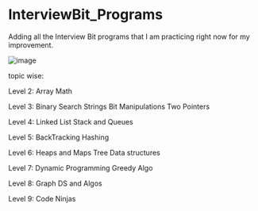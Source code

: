 # InterviewBit_Programs

Adding all the Interview Bit programs that I am practicing right now for my improvement.

![image](https://user-images.githubusercontent.com/52523854/119228628-770c0480-bb31-11eb-9787-7a317e5d3119.png)

topic wise:

Level 2:
  Array
  Math
  
Level 3:
  Binary Search
  Strings
  Bit Manipulations
  Two Pointers
  
Level 4:
  Linked List 
  Stack and Queues

Level 5:
  BackTracking 
  Hashing
  
Level 6:
  Heaps and Maps
  Tree Data structures

Level 7:
   Dynamic Programming
   Greedy Algo
   
Level 8:
  Graph DS and Algos
  
Level 9:
  Code Ninjas

